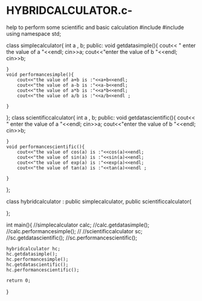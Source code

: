 # HYBRIDCALCULATOR.c-
help to perform some scientific and basic calculation 
#include<iostream>
#include<cmath>
using namespace std;

class simplecalculator{
    int a , b;
    public:
    void getdatasimple(){
        cout<< " enter the value of a "<<endl;
        cin>>a;
        cout<<"enter the value of b "<<endl;
        cin>>b;

    }
    void performancesimple(){
        cout<<"the value of a+b is :"<<a+b<<endl;
        cout<<"the value of a-b is :"<<a-b<<endl;
        cout<<"the value of a*b is :"<<a*b<<endl;
        cout<<"the value of a/b is :"<<a/b<<endl ;

    }

};
class scientificcalculator{
    int a , b;
    public:
    void getdatascientific(){
        cout<< " enter the value of a "<<endl;
        cin>>a;
        cout<<"enter the value of b "<<endl;
        cin>>b;

    }
    void performancescientific(){
        cout<<"the value of cos(a) is :"<<cos(a)<<endl;
        cout<<"the value of sin(a) is :"<<sin(a)<<endl;
        cout<<"the value of exp(a) is :"<<exp(a)<<endl;
        cout<<"the value of tan(a) is :"<<tan(a)<<endl ;

    }

};

class hybridcalculator : public simplecalculator, public scientificcalculator{
 
};

int main(){
    //simplecalculator calc;
    //calc.getdatasimple();
    //calc.performancesimple();
    //
    //scientificcalculator sc;
    //sc.getdatascientific();
    //sc.performancescientific();

    hybridcalculator hc;
    hc.getdatasimple();
    hc.performancesimple();
    hc.getdatascientific();       
    hc.performancescientific();

    return 0;
}    
